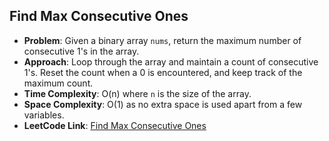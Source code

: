 ## Find Max Consecutive Ones

- **Problem**: Given a binary array `nums`, return the maximum number of consecutive 1's in the array.
- **Approach**: Loop through the array and maintain a count of consecutive 1's. Reset the count when a 0 is encountered, and keep track of the maximum count.
- **Time Complexity**: O(n) where `n` is the size of the array.
- **Space Complexity**: O(1) as no extra space is used apart from a few variables.
- **LeetCode Link**: [Find Max Consecutive Ones](https://leetcode.com/problems/max-consecutive-ones/)
